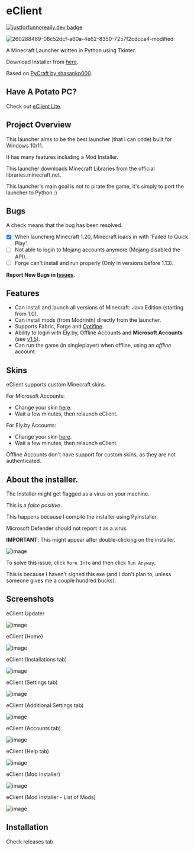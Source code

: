 
# eClient

[![justforfunnoreally.dev badge](https://img.shields.io/badge/justforfunnoreally-dev-9ff)](https://justforfunnoreally.dev)

![260288489-08c52dcf-a60a-4e62-8350-7257f2cdcca4-modified](https://github.com/v-pun215/eClient/assets/67716965/1d990031-e88f-4956-a086-54b5b047e5ef)



A Minecraft Launcher written in Python using Tkinter.

Download Installer from [here](https://github.com/v-pun215/eClient/releases/download/v1.6/eClient-v1.6-x64-Installer.exe).

Based on [PyCraft by shasankp000](https://github.com/shasankp000/PyCraft).

## Have A Potato PC?
Check out [eClient Lite](https://github.com/v-pun215/eClient-Lite).





## Project Overview
This launcher aims to be the best launcher (that I can code) built for Windows 10/11.

It has many features including a Mod Installer.

This launcher downloads Minecraft Libraries from the official libraries.minecraft.net.

This launcher's main goal is not to pirate the game, it's simply to port the launcher to Python :)
## Bugs
A check means that the bug has been resolved.

- [x] When launching Minecraft 1.20, Minecraft loads in with 'Failed to Quick Play'. 
- [ ] Not able to login to Mojang accounts anymore (Mojang disabled the API).
- [ ] Forge can't install and run properly (Only in versions before 1.13).

**Report New Bugs in [Issues](https://github.com/v-pun215/eClient/issues).**
## Features
- Can install and launch all versions of Minecraft: Java Edition (starting from 1.0).
- Can install mods (from Modrinth) directly from the launcher.
- Supports Fabric, Forge and [Optifine](https://optifine.net).
- Ability to login with Ely.by, Offline Accounts and **Microsoft Accounts** (see [v1.5](https://github.com/v-pun215/eClient/releases/v1.5)).
- Can run the game (in singleplayer) when offline, using an *offline* account.

## Skins
eClient supports custom Minecraft skins.

For Microsoft Accounts:
 - Change your skin [here](https://www.minecraft.net/en-us/msaprofile/mygames/editskin).
 - Wait a few minutes, then relaunch eClient.

For Ely.by Accounts:
 - Change your skin [here](https://ely.by/skins).
 - Wait a few minutes, then relaunch eClient.

Offline Accounts don't have support for custom skins, as they are not authenticated.

## About the installer.
The Installer might get flagged as a virus on your machine.

This is a *false positive*.

This happens because I compile the installer using PyInstaller.

Microsoft Defender should not report it as a virus.

**IMPORTANT**: This might appear after double-clicking on the installer.

![image](https://github.com/v-pun215/eClient/assets/67716965/a7e67367-bb51-4c31-8b7f-14df083ad64d)

To solve this issue, click ```More Info``` and then click ```Run Anyway```.

This is because I haven't signed this exe (and I don't plan to, unless someone gives me a couple hundred bucks).
## Screenshots
eClient Updater

![image](https://github.com/v-pun215/eClient/assets/67716965/4fce9a7d-ad96-4dcf-8850-f218ee10f884)





eClient (Home)

![image](https://github.com/v-pun215/eClient/assets/67716965/fd9a1fbe-ebe2-4077-8cb6-81ef3752e69d)



eClient (Installations tab)

![image](https://github.com/v-pun215/eClient/assets/67716965/1ff0dd9f-f31b-4f40-9b28-a803b5dcf073)



eClient (Settings tab)

![image](https://github.com/v-pun215/eClient/assets/67716965/4b6bffea-012f-4459-ae0c-9f9adf4de4a1)



eClient (Additional Settings tab)

![image](https://github.com/v-pun215/eClient/assets/67716965/1b96cf30-312b-4039-8201-0cc3c4b6eead)



eClient (Accounts tab)

![image](https://github.com/v-pun215/eClient/assets/67716965/00f40c86-be37-416d-9342-6133f88317a4)



eClient (Help tab)

![image](https://github.com/v-pun215/eClient/assets/67716965/5e038d32-96cd-4e75-9c46-0b21a4c99638)


eClient (Mod Installer)

![image](https://github.com/v-pun215/eClient/assets/67716965/79555e54-3bd4-41fa-b70a-ecc4870fc13e)






eClient (Mod Installer - List of Mods)

![image](https://github.com/v-pun215/eClient/assets/67716965/7fd0ae69-fce5-4563-9933-6b33e9715325)


## Installation
Check releases tab.
    
